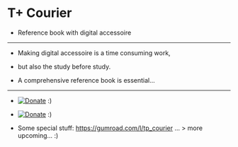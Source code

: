  # T+ Courier  
 
* Reference book with digital accessoire

----------

* Making digital accessoire is a time consuming work, 

* but also the study before study. 

* A comprehensive reference book is essential...

----------

*  [![Donate](https://raw.githubusercontent.com/mkbreuer/TP-Courier/master/Images/donate_patreon.png)](https://www.patreon.com/tpc_mkbreuer)   :)

*  [![Donate](https://raw.githubusercontent.com/mkbreuer/TP-Courier/master/Images/donate_pp.png)](https://www.paypal.com/cgi-bin/webscr?cmd=_s-xclick&hosted_button_id=GTXQ32YXXM4NU)   :)

* Some special stuff: https://gumroad.com/l/tp_courier ... > more upcoming... :)
